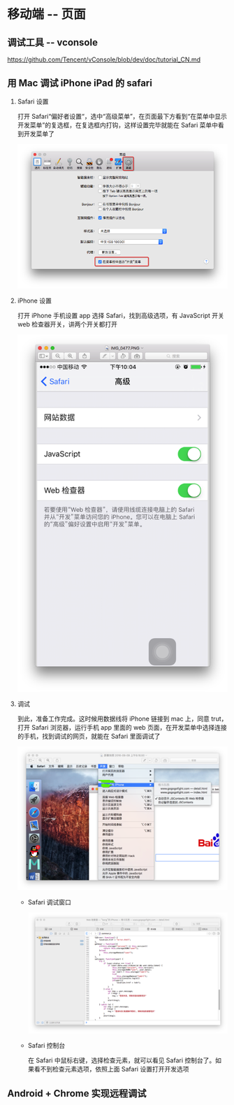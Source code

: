 # 移动端 -- 页面

## 调试工具 -- vconsole

https://github.com/Tencent/vConsole/blob/dev/doc/tutorial_CN.md

## 用 Mac 调试 iPhone iPad 的 safari

1. Safari 设置

   打开 Safari“偏好者设置“，选中“高级菜单”，在页面最下方看到“在菜单中显示开发菜单”的复选框，在复选框内打钩，这样设置完毕就能在 Safari 菜单中看到开发菜单了

   ![Safari 设置](./img/mobileDebug/safari_1.png)

2. iPhone 设置

   打开 iPhone 手机设置 app 选择 Safari，找到高级选项，有 JavaScript 开关 web 检查器开关，讲两个开关都打开

   ![iPhone 设置](./img/mobileDebug/safari_2.png)

3. 调试

   到此，准备工作完成。这时候用数据线将 iPhone 链接到 mac 上，同意 trut，打开 Safari 浏览器，运行手机 app 里面的 web 页面，在开发菜单中选择连接的手机，找到调试的网页，就能在 Safari 里面调试了

   ![iphone 连接 mac](./img/mobileDebug/safari_3.1.png)

   - Safari 调试窗口

     ![Safari 调试窗口](./img/mobileDebug/safari_3.2.png)

   - Safari 控制台

     在 Safari 中鼠标右键，选择检查元素，就可以看见 Safari 控制台了。如果看不到检查元素选项，依照上面 Safari 设置打开开发选项

## Android + Chrome 实现远程调试
